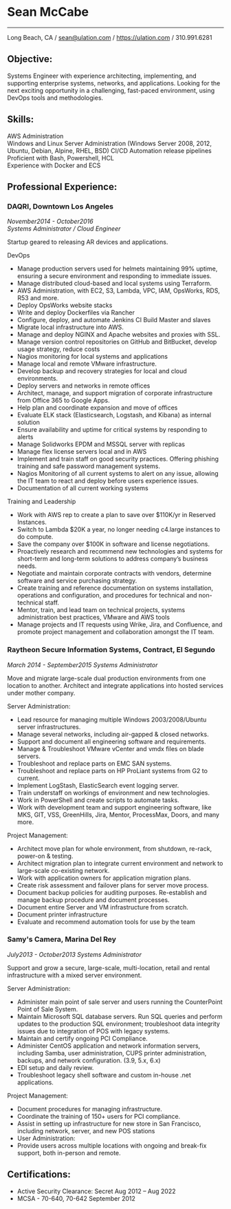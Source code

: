 # Sean McCabe

---
Long Beach, CA / sean@ulation.com / https://ulation.com / 310.991.6281

## Objective:
Systems Engineer with experience architecting, implementing, and supporting enterprise systems, networks, and applications. Looking for the next exciting opportunity in a challenging, fast-paced environment, using DevOps tools and methodologies.

## Skills:  
AWS Administration  
Windows and Linux Server Administration (Windows Server 2008, 2012, Ubuntu, Debian, Alpine, RHEL, BSD)
CI/CD Automation release pipelines  
Proficient with Bash, Powershell, HCL  
Experience with Docker and ECS

## Professional Experience:

### DAQRI, Downtown Los Angeles
*November2014 - October2016*  
*Systems Administrator / Cloud Engineer*

Startup geared to releasing AR devices and applications.

DevOps  

* Manage production servers used for helmets maintaining 99% uptime, ensuring a secure environment   and responding to immediate issues.  
* Manage distributed cloud-based and local systems using Terraform.  
* AWS Administration, with EC2, S3, Lambda, VPC, IAM, OpsWorks, RDS, R53 and more.  
* Deploy OpsWorks website stacks  
* Write and deploy Dockerfiles via Rancher  
* Configure, deploy, and automate Jenkins CI Build Master and slaves  
* Migrate local infrastructure into AWS.  
* Manage and deploy NGINX and Apache websites and proxies with SSL.  
* Manage version control repositories on GitHub and BitBucket, develop usage strategy, reduce costs  
* Nagios monitoring for local systems and applications  
* Manage local and remote VMware infrastructure.  
* Develop backup and recovery strategies for local and cloud environments.  
* Deploy servers and networks in remote offices  
* Architect, manage, and support migration of corporate infrastructure from Office 365 to Google Apps.  
* Help plan and coordinate expansion and move of offices  
* Evaluate ELK stack (Elasticsearch, Logstash, and Kibana) as internal solution  
* Ensure availability and uptime for critical systems by responding to alerts  
* Manage Solidworks EPDM and MSSQL server with replicas  
* Manage flex license servers local and in AWS  
* Implement and train staff on good security practices. Offering phishing training and safe password management systems.  
* Nagios Monitoring of all current systems to alert on any issue, allowing the IT team to react and deploy before users experience issues.  
* Documentation of all current working systems  

Training and Leadership  

* Work with AWS rep to create a plan to save over $110K/yr in Reserved Instances.  
* Switch to Lambda $20K a year, no longer needing c4.large instances to do compute.  
* Save the company over $100K in software and license negotiations.  
* Proactively research and recommend new technologies and systems for short-term and long-term solutions to address company’s business needs.  
* Negotiate and maintain corporate contracts with vendors, determine software and service purchasing strategy.  
* Create training and reference documentation on systems installation, operations and configuration, and procedures for technical and non-technical staff.  
* Mentor, train, and lead team on technical projects, systems administration best practices, VMware and AWS tools  
* Manage projects and IT requests using Wrike, Jira, and Confluence, and promote project management and collaboration amongst the IT team.

### Raytheon Secure Information Systems, Contract, El Segundo
*March 2014 - September2015*
*Systems Administrator*

Move and migrate large-scale dual production environments from one location to another. Architect and integrate applications into hosted services under mother company.

Server Administration:

* Lead resource for managing multiple Windows 2003/2008/Ubuntu server infrastructures.
* Manage several networks, including air-gapped & closed networks.
* Support and document all engineering software and requirements.
* Manage & Troubleshoot VMware vCenter and vmdx files on blade servers.
* Troubleshoot and replace parts on EMC SAN systems.
* Troubleshoot and replace parts on HP ProLiant systems from G2 to current.
* Implement LogStash, ElasticSearch event logging server.
* Train understaff on workings of environment and new technologies.
* Work in PowerShell and create scripts to automate tasks.
* Work with development team and support engineering software, like MKS, GIT, VSS, GreenHills, Jira, Mentor, ProcessMax, Doors, and many more.

Project Management:

* Architect move plan for whole environment, from shutdown, re-rack, power-on & testing.
* Architect migration plan to integrate current environment and network to large-scale co-existing network.
* Work with application owners for application migration plans.
* Create risk assessment and failover plans for server move process.
* Document backup policies for auditing purposes. Re-establish and manage backup procedure and document processes.
* Document entire Server and VM infrastructure from scratch.
* Document printer infrastructure
* Evaluate and recommend automation tools for use by the team

### Samy's Camera, Marina Del Rey
*July2013 - October2013*
*Systems Administrator*

Support and grow a secure, large-scale, multi-location, retail and rental infrastructure with a mixed server environment.

Server Administration:

* Administer main point of sale server and users running the CounterPoint Point of Sale System.
* Maintain Microsoft SQL database servers. Run SQL queries and perform updates to the production SQL environment; troubleshoot data integrity issues due to integration of POS with legacy systems.
* Maintain and certify ongoing PCI Compliance.
* Administer CentOS application and network information servers, including Samba, user administration, CUPS printer administration, backups, and network configuration. (3.9, 5.x, 6.x)
* EDI setup and daily review.
* Troubleshoot legacy shell software and custom in-house .net applications.

Project Management:

* Document procedures for managing infrastructure.
* Coordinate the training of 150+ users for PCI compliance.
* Assist in setting up infrastructure for new store in San Francisco, including network, server, and new POS stations
* User Administration:
* Provide users across multiple locations with ongoing and break-fix support, both in-person and remote.   

## Certifications:
* Active Security Clearance: Secret	Aug 2012 – Aug 2022
* MCSA - 70-640, 70-642	September 2012
